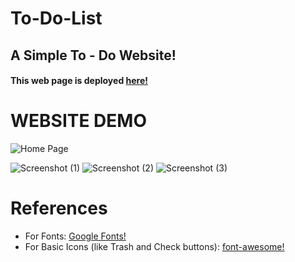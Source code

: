 # To-Do-List
## A Simple To - Do Website!
#### This web page is deployed [here!](https://tusharjustdoit.netlify.app/)



# WEBSITE DEMO
![Home Page](https://user-images.githubusercontent.com/61280281/84436477-261d3c00-ac51-11ea-917f-56b25f2b16c9.png)


![Screenshot (1)](https://user-images.githubusercontent.com/61280281/84436484-26b5d280-ac51-11ea-8665-c803d5fdedb3.png)
![Screenshot (2)](https://user-images.githubusercontent.com/61280281/84436487-287f9600-ac51-11ea-8688-3827242679e4.png)
![Screenshot (3)](https://user-images.githubusercontent.com/61280281/84436472-23bae200-ac51-11ea-875f-50d62f353495.png)



# References
* For Fonts: [Google Fonts!](https://fonts.googleapis.com/css2?family=Work+Sans:wght@300&display=swap)
* For Basic Icons (like Trash and Check buttons): [font-awesome!](https://fontawesome.com)
